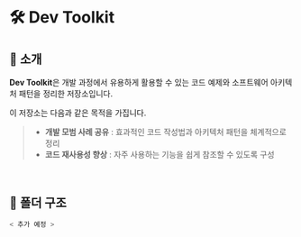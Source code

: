 # 🛠️ Dev Toolkit

## 📌 소개

**Dev Toolkit**은 개발 과정에서 유용하게 활용할 수 있는 코드 예제와 소프트웨어 아키텍처 패턴을 정리한 저장소입니다.

이 저장소는 다음과 같은 목적을 가집니다.

>- **개발 모범 사례 공유** : 효과적인 코드 작성법과 아키텍처 패턴을 체계적으로 정리
>- **코드 재사용성 향상** : 자주 사용하는 기능을 쉽게 참조할 수 있도록 구성

<br>

## 📂 폴더 구조

```java
< 추가 예정 >

```